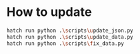 # How to update

```sh
hatch run python .\scripts\update_json.py
hatch run python .\scripts\update_data.py
hatch run python .\scripts\fix_data.py
```
